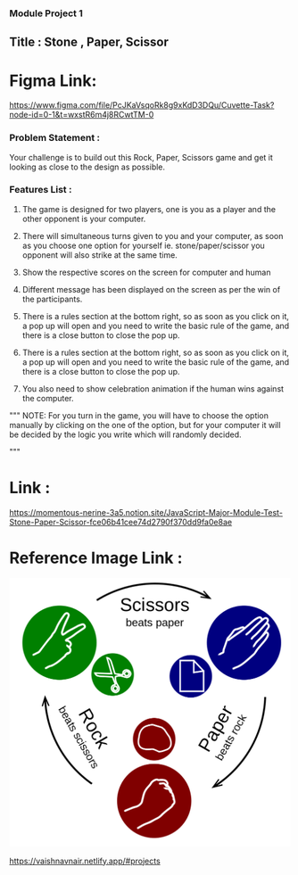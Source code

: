 ### Module Project 1

## Title : Stone , Paper, Scissor

# Figma Link:

https://www.figma.com/file/PcJKaVsqoRk8g9xKdD3DQu/Cuvette-Task?node-id=0-1&t=wxstR6m4j8RCwtTM-0

### Problem Statement :

Your challenge is to build out this Rock, Paper, Scissors game and get it looking as close to the design as possible.

### Features List :

1. The game is designed for two players, one is you as a player and the other opponent is your computer.

2. There will simultaneous turns given to you and your computer, as soon as you choose one option for yourself ie. stone/paper/scissor you opponent will also strike at the same time.

3. Show the respective scores on the screen for computer and human

4. Different message has been displayed on the screen as per the win of the participants.

5. There is a rules section at the bottom right, so as soon as you click on it, a pop up will open and you need to write the basic rule of the game, and there is a close button to close the pop up.

6. There is a rules section at the bottom right, so as soon as you click on it, a pop up will open and you need to write the basic rule of the game, and there is a close button to close the pop up.

7. You also need to show celebration animation if the human wins against the computer.

"""
NOTE: For you turn in the game, you will have to choose the option manually by clicking on the one of the option, but for your computer it will be decided by the logic you write which will randomly decided.

"""

# Link :

https://momentous-nerine-3a5.notion.site/JavaScript-Major-Module-Test-Stone-Paper-Scissor-fce06b41cee74d2790f370dd9fa0e8ae

# Reference Image Link :

![Alt text](image.png)

https://vaishnavnair.netlify.app/#projects
